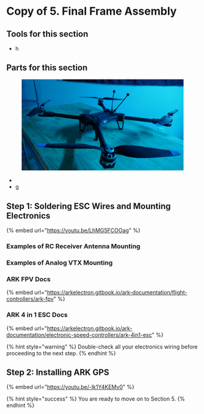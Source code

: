 # Copy of 5. Final Frame Assembly

## Tools for this section

* h

## Parts for this section

<figure><img src="../../../.gitbook/assets/3245324.png" alt=""><figcaption></figcaption></figure>

*
* g



## Step 1: Soldering ESC Wires and Mounting Electronics

{% embed url="https://youtu.be/LhMG5FCOOag" %}

### Examples of RC Receiver Antenna Mounting



### Examples of Analog VTX Mounting



### ARK FPV Docs

{% embed url="https://arkelectron.gitbook.io/ark-documentation/flight-controllers/ark-fpv" %}

### ARK 4 in 1 ESC Docs

{% embed url="https://arkelectron.gitbook.io/ark-documentation/electronic-speed-controllers/ark-4in1-esc" %}

{% hint style="warning" %}
Double-check all your electronics wiring before proceeding to the next step.
{% endhint %}



## Step 2: Installing ARK GPS

{% embed url="https://youtu.be/-lk1Y4KEMv0" %}

{% hint style="success" %}
You are ready to move on to Section 5.
{% endhint %}
